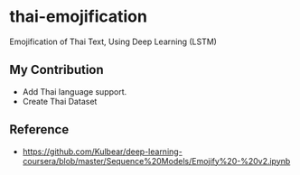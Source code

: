 # thai-emojification
Emojification of Thai Text, Using Deep Learning (LSTM)

## My Contribution
* Add Thai language support.
* Create Thai Dataset

## Reference
* https://github.com/Kulbear/deep-learning-coursera/blob/master/Sequence%20Models/Emojify%20-%20v2.ipynb


